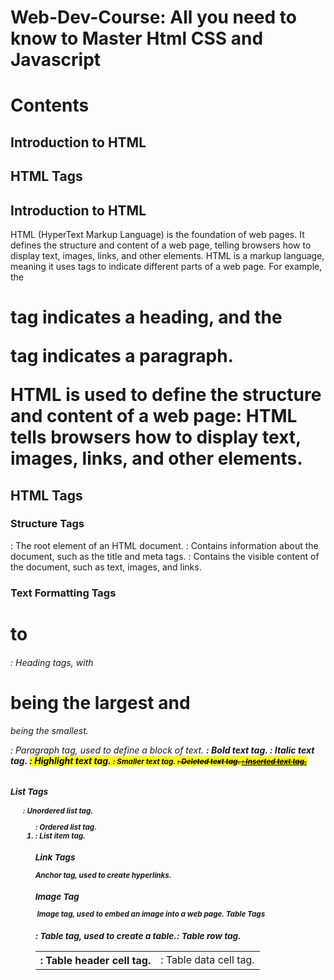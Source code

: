 # Web-Dev-Course: All you need to know to Master Html CSS and Javascript
# Contents
## Introduction to HTML
## HTML Tags

## Introduction to HTML
HTML (HyperText Markup Language) is the foundation of web pages. It defines the structure and content of a web page, telling browsers how to display text, images, links, and other elements. HTML is a markup language, meaning it uses tags to indicate different parts of a web page. For example, the <h1> tag indicates a heading, and the <p> tag indicates a paragraph.

HTML is used to define the structure and content of a web page: HTML tells browsers how to display text, images, links, and other elements.

## HTML Tags

### Structure Tags
<html>: The root element of an HTML document.
<head>: Contains information about the document, such as the title and meta tags.
<body>: Contains the visible content of the document, such as text, images, and links.

### Text Formatting Tags
<h1> to <h6>: Heading tags, with <h1> being the largest and <h6> being the smallest.
<p>: Paragraph tag, used to define a block of text.
<b>: Bold text tag.
<i>: Italic text tag.
<mark>: Highlight text tag.
<small>: Smaller text tag.
<del>: Deleted text tag.
<ins>: Inserted text tag.

### List Tags
<ul>: Unordered list tag.
<ol>: Ordered list tag.
<li>: List item tag.

### Link Tags
<a> Anchor tag, used to create hyperlinks.

### Image Tag
<img> Image tag, used to embed an image into a web page.
Table Tags

### <table>: Table tag, used to create a table.
<tr>: Table row tag.
<th>: Table header cell tag.
<td>: Table data cell tag.
